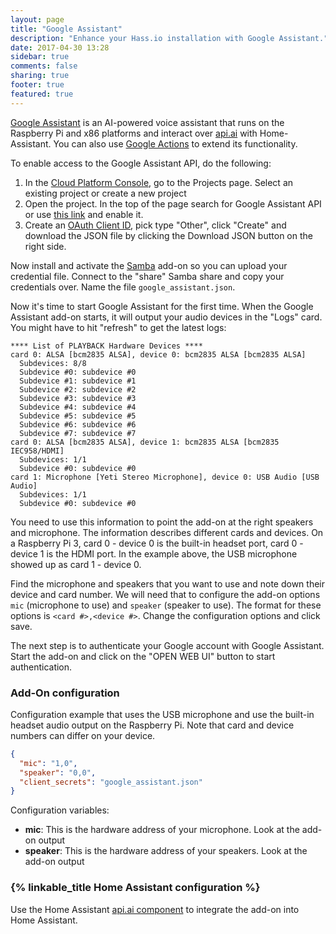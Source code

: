 ```yaml
---
layout: page
title: "Google Assistant"
description: "Enhance your Hass.io installation with Google Assistant."
date: 2017-04-30 13:28
sidebar: true
comments: false
sharing: true
footer: true
featured: true
---
```


[Google Assistant][GoogleAssistant] is an AI-powered voice assistant that runs on the Raspberry Pi and x86 platforms and interact over [api.ai] with Home-Assistant. You can also use [Google Actions][GoogleActions] to extend its functionality.

To enable access to the Google Assistant API, do the following:

1. In the [Cloud Platform Console][project], go to the Projects page. Select an existing project or create a new project
2. Open the project. In the top of the page search for Google Assistant API or use [this link][API] and enable it.
3. Create an [OAuth Client ID][oauthclient], pick type "Other", click "Create" and download the JSON file by clicking the Download JSON button on the right side.

Now install and activate the [Samba] add-on so you can upload your credential file. Connect to the "share" Samba share and copy your credentials over. Name the file `google_assistant.json`.

Now it's time to start Google Assistant for the first time. When the Google Assistant add-on starts, it will output your audio devices in the "Logs" card. You might have to hit "refresh" to get the latest logs:

```text
**** List of PLAYBACK Hardware Devices ****
card 0: ALSA [bcm2835 ALSA], device 0: bcm2835 ALSA [bcm2835 ALSA]
  Subdevices: 8/8
  Subdevice #0: subdevice #0
  Subdevice #1: subdevice #1
  Subdevice #2: subdevice #2
  Subdevice #3: subdevice #3
  Subdevice #4: subdevice #4
  Subdevice #5: subdevice #5
  Subdevice #6: subdevice #6
  Subdevice #7: subdevice #7
card 0: ALSA [bcm2835 ALSA], device 1: bcm2835 ALSA [bcm2835 IEC958/HDMI]
  Subdevices: 1/1
  Subdevice #0: subdevice #0
card 1: Microphone [Yeti Stereo Microphone], device 0: USB Audio [USB Audio]
  Subdevices: 1/1
  Subdevice #0: subdevice #0
```

You need to use this information to point the add-on at the right speakers and microphone. The information describes different cards and devices. On a Raspberry Pi 3, card 0 - device 0 is the built-in headset port, card 0 - device 1 is the HDMI port. In the example above, the USB microphone showed up as card 1 - device 0.

Find the microphone and speakers that you want to use and note down their device and card number. We will need that to configure the add-on options `mic` (microphone to use) and `speaker` (speaker to use). The format for these options is `<card #>,<device #>`. Change the configuration options and click save.

The next step is to authenticate your Google account with Google Assistant. Start the add-on and click on the "OPEN WEB UI" button to start authentication.

### Add-On configuration

Configuration example that uses the USB microphone and use the built-in headset audio output on the Raspberry Pi. Note that card and device numbers can differ on your device.

```json
{
  "mic": "1,0",
  "speaker": "0,0",
  "client_secrets": "google_assistant.json"
}
```

Configuration variables:

- **mic**: This is the hardware address of your microphone. Look at the add-on output 
- **speaker**: This is the hardware address of your speakers. Look at the add-on output

### {% linkable_title Home Assistant configuration %}

Use the Home Assistant [api.ai component][comp] to integrate the add-on into Home Assistant.


[GoogleAssistant]: https://assistant.google.com/
[GoogleActions]: https://actions.google.com/
[api.ai]: https://api.ai/
[Samba]: /addons/samba/
[comp]: /components/apiai/
[project]: https://console.cloud.google.com/project
[API]: https://console.developers.google.com/apis/api/embeddedassistant.googleapis.com/overview
[oauthclient]: https://console.developers.google.com/apis/credentials/oauthclient
